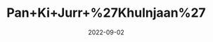 ---
title: 'Pan+Ki+Jurr+%27Khulnjaan%27'
date: '2022-09-02' 
metatag: '' 
inventory: '0' 
draft: false 
# meta description 
shortDescripton: ''
description: 'Herb'
longdescription: ''
featured: True
# product Price
price: '100.0'
# Product Short Description
shortDescription: ''
productID: '147A816E-9B2A-ED11-9968-005056B3A416'
type: 'products'
category: 'Herb' 
thumnailproduct: 'https://aminsaddiquidawakhana.eralive.net/images/products/147A816E-9B2A-ED11-9968-005056B3A4161.png' 
images:
  - image: 'images/products/147A816E-9B2A-ED11-9968-005056B3A4161.png'  
Variants:
---